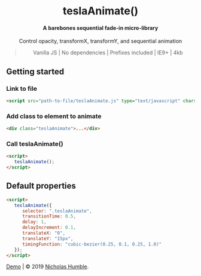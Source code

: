 <h1 align="center">
  teslaAnimate()
</h1>

<h4 align="center">A barebones sequential fade-in micro-library</h4>

<p align="center">Control opacity, transformX, transformY, and sequential animation</p>

<blockquote align="center">
  Vanilla JS | No dependencies | Prefixes included | IE9+ | 4kb
</blockquote>

## Getting started

### Link to file

```html
<script src="path-to-file/teslaAnimate.js" type="text/javascript" charset="utf-8"></script>
```
### Add class to element to animate

```html
<div class="teslaAnimate">...</div>
```
### Call teslaAnimate()

```html
<script>
   teslaAnimate();
</script>
```
## Default properties

```html
<script>
   teslaAnimate({
      selector: ".teslaAnimate",
      transitionTime: 0.5,
      delay: 1,
      delayIncrement: 0.1,
      translateX: "0",
      translateY: "15px",
      timingFunction: "cubic-bezier(0.25, 0.1, 0.25, 1.0)"
   });
</script>
```

[Demo](https://codepen.io/NicholasDavid/pen/dLrbVM) | © 2019 [Nicholas Humble](http://nhumble.com).
